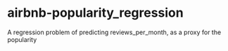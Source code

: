 # airbnb-popularity_regression
A regression problem of predicting reviews_per_month, as a proxy for the popularity 
